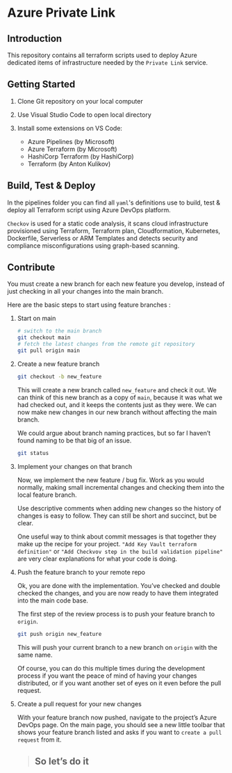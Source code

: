 # Azure Private Link

## Introduction

This repository contains all terraform scripts used to deploy Azure dedicated items of infrastructure needed by the `Private Link` service.

## Getting Started

1. Clone Git repository on your local computer
2. Use Visual Studio Code to open local directory
3. Install some extensions on VS Code:

   - Azure Pipelines (by Microsoft)
   - Azure Terraform (by Microsoft)
   - HashiCorp Terraform (by HashiCorp)
   - Terraform (by Anton Kulikov)

## Build, Test & Deploy

In the pipelines folder you can find all `yaml`'s definitions use to build, test & deploy all Terraform script using Azure DevOps platform.

`Checkov` is used for a static code analysis, it scans cloud infrastructure provisioned using Terraform, Terraform plan, Cloudformation, Kubernetes, Dockerfile, Serverless or ARM Templates and detects security and compliance misconfigurations using graph-based scanning.

## Contribute

You must create a new branch for each new feature you develop, instead of just checking in all your changes into the main branch.

Here are the basic steps to start using feature branches :

1. Start on main

   ```bash
   # switch to the main branch
   git checkout main
   # fetch the latest changes from the remote git repository
   git pull origin main
   ```

2. Create a new feature branch

   ```bash
   git checkout -b new_feature
   ```

   This will create a new branch called `new_feature` and check it out. We can think of this new branch as a copy of `main`, because it was what we had checked out, and it keeps the contents just as they were. We can now make new changes in our new branch without affecting the main branch.

   We could argue about branch naming practices, but so far I haven’t found naming to be that big of an issue.

   ```bash
   git status
   ```

3. Implement your changes on that branch

   Now, we implement the new feature / bug fix. Work as you would normally, making small incremental changes and checking them into the local feature branch.

   Use descriptive comments when adding new changes so the history of changes is easy to follow. They can still be short and succinct, but be clear.

   One useful way to think about commit messages is that together they make up the recipe for your project. `"Add Key Vault terraform definition"` or `"Add Checkvov step in the build validation pipeline"` are very clear explanations for what your code is doing.

4. Push the feature branch to your remote repo

   Ok, you are done with the implementation. You’ve checked and double checked the changes, and you are now ready to have them integrated into the main code base.

   The first step of the review process is to push your feature branch to `origin`.

   ```bash
   git push origin new_feature
   ```

   This will push your current branch to a new branch on `origin` with the same name.

   Of course, you can do this multiple times during the development process if you want the peace of mind of having your changes distributed, or if you want another set of eyes on it even before the pull request.

5. Create a pull request for your new changes

   With your feature branch now pushed, navigate to the project’s Azure DevOps page. On the main page, you should see a new little toolbar that shows your feature branch listed and asks if you want to `create a pull request` from it.

   > ## So let’s do it
